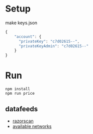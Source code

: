 # Setup
make keys.json
```javascript
{
    "account": {
      "privateKey": "c7d02615--",
      "privateKeyAdmin": "c7d02615--"
    }
}
```

# Run
```shell
npm install
npm run price
```

## datafeeds 
- [razorscan](https://razorscan.io/governance/datafeeds)
- [available networks](https://docs.razor.network/docs/consume-data-feeds/deployment-details)